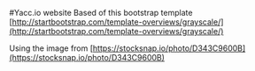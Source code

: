 #Yacc.io website
Based of this bootstrap template
[http://startbootstrap.com/template-overviews/grayscale/](http://startbootstrap.com/template-overviews/grayscale/)

Using the image from
[https://stocksnap.io/photo/D343C9600B](https://stocksnap.io/photo/D343C9600B)

